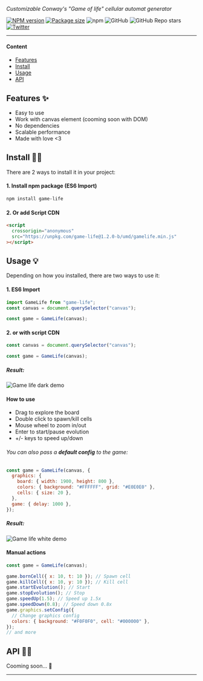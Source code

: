 <div>
  <p>
    <!-- <b>game-life</b> -->
  </p>
  <p>
     <i>Customizable Conway's "Game of life" cellular automat generator</i>
  </p>
  <p>

[![NPM version](https://img.shields.io/npm/v/game-life?style=flat-square)](https://www.npmjs.com/package/game-life)
[![Package size](https://img.shields.io/bundlephobia/min/game-life?style=flat-square)](https://www.npmjs.com/package/game-life)
![npm](https://img.shields.io/npm/dt/game-life?style=flat-square)
![GitHub](https://img.shields.io/github/license/jafb321/game-life?style=flat-square)
![GitHub Repo stars](https://img.shields.io/github/stars/jafb321/game-life?style=social)
[![Twitter](https://img.shields.io/twitter/follow/jafb321.svg?label=Follow&style=social)](https://twitter.com/jafb321)

  </p>
</div>

---

#### Content

- [Features](#features-)
- [Install](#install-)
- [Usage](#usage-)
- [API](#api-)

## Features ✨

- Easy to use
- Work with canvas element (cooming soon with DOM)
- No dependencies
- Scalable performance
- Made with love <3

## Install 🐱‍💻

There are 2 ways to install it in your project:

#### 1. Install npm package (ES6 Import)

```bash
npm install game-life
```

#### 2. Or add Script CDN

```html
<script
  crossorigin="anonymous"
  src="https://unpkg.com/game-life@1.2.0-b/umd/gamelife.min.js"
></script>
```

## Usage 💡

Depending on how you installed, there are two ways to use it:

#### 1. ES6 Import

```javascript
import GameLife from "game-life";
const canvas = document.querySelector("canvas");

const game = GameLife(canvas);
```

#### 2. or with script CDN

```javascript
const canvas = document.querySelector("canvas");

const game = GameLife(canvas);
```

##### Result:

![Game life dark demo](https://raw.githubusercontent.com/JAFB321/JAFB321/main/game-life-dark.gif)

#### How to use

- Drag to explore the board
- Double click to spawn/kill cells
- Mouse wheel to zoom in/out
- Enter to start/pause evolution
- +/- keys to speed up/down

###### You can also pass a **default config** to the game:

```javascript
const game = GameLife(canvas, {
  graphics: {
    board: { width: 1900, height: 800 },
    colors: { background: "#FFFFFF", grid: "#E0E0E0" },
    cells: { size: 20 },
  },
  game: { delay: 1000 },
});
```

##### Result:

![Game life white demo](https://raw.githubusercontent.com/JAFB321/JAFB321/main/game-life-white.gif)

#### Manual actions

```javascript
const game = GameLife(canvas);

game.bornCell({ x: 10, t: 10 }); // Spawn cell
game.killCell({ x: 10, y: 10 }); // Kill cell
game.startEvolution(); // Start
game.stopEvolution(); // Stop
game.speedUp(1.5); // Speed up 1.5x
game.speedDown(0.8); // Speed down 0.8x
game.graphics.setConfig({
  // Change graphics config
  colors: { background: "#F0F0F0", cell: "#000000" },
});
// and more
```

## API 👩‍💻

Cooming soon... 🚧

---
